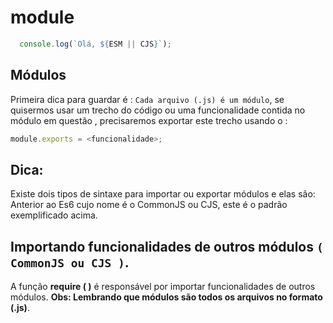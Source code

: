 # module

```javascript
  console.log(`Olá, ${ESM || CJS}`); 
```

## Módulos

Primeira dica para guardar é : `Cada arquivo (.js) é um módulo`, se quisermos usar um trecho do código ou uma funcionalidade contida no módulo em questão , precisaremos exportar este trecho usando o : 
```javascript 
module.exports = <funcionalidade>; 
```
## Dica: 
Existe dois tipos de sintaxe para importar ou exportar módulos e elas são: Anterior ao Es6 cujo nome é o CommonJS ou CJS, este é o padrão exemplificado acima.

## Importando funcionalidades de outros módulos `( CommonJS ou CJS )`.

A função **require ( )** é responsável por importar funcionalidades de outros módulos. **Obs: Lembrando que módulos são todos os arquivos no formato (.js)**.

